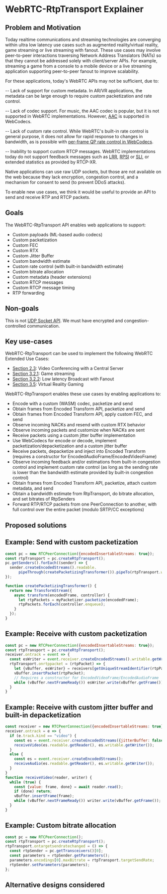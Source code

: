# WebRTC-RtpTransport Explainer

## Problem and Motivation

Today realtime communications and streaming technologies are converging within
ultra low latency use cases such as augmented reality/virtual reality,
game streaming or live streaming with fanout. These use cases may involve
peer-to-peer interactions traversing Network Address Translators (NATs)
so that they cannot be addressed solely with client/server APIs. 
For example, streaming a game from a console to a mobile device
or a live streaming application supporting peer-to-peer fanout to
improve scalability.

For these applications, today's WebRTC APIs may not be sufficient, due to: 

-- Lack of support for custom metadata. In AR/VR applications, the metadata
can be large enough to require custom packetization and rate control. 

-- Lack of codec support. For music, the AAC codec is popular,
but it is not supported in WebRTC implementations. However,
[AAC](https://www.w3.org/TR/webcodecs-aac-codec-registration/) is supported in WebCodecs.

-- Lack of custom rate control. While WebRTC's built-in rate control is
general purpose, it does not allow for rapid response to changes in bandwidth,
as is possible with [per-frame QP rate control in WebCodecs](https://docs.google.com/presentation/d/1FpCAlxvRuC0e52JrthMkx-ILklB5eHszbk8D3FIuSZ0/edit#slide=id.g2452ff65d17_0_1).

-- Inability to support custom RTCP messages. WebRTC implementations today do
not support feedback messages such as [LRR](https://datatracker.ietf.org/doc/html/draft-ietf-avtext-lrr/), [RPSI](https://datatracker.ietf.org/doc/html/rfc4585#page-39) or [SLI](https://datatracker.ietf.org/doc/html/rfc4585#page-37), or extended statistics as provided by RTCP-XR. 
 
Native applications can use raw UDP sockets, but those are not available on the
web because they lack encryption, congestion control, and a mechanism for
consent to send (to prevent DDoS attacks).

To enable new use cases, we think it would be useful to provide an API to
send and receive RTP and RTCP packets. 

## Goals

The WebRTC-RtpTransport API enables web applications to support: 

- Custom payloads (ML-based audio codecs)
- Custom packetization
- Custom FEC 
- Custom RTX
- Custom Jitter Buffer 
- Custom bandwidth estimate
- Custom rate control (with built-in bandwidth estimate)
- Custom bitrate allocation
- Custom metadata (header extensions)
- Custom RTCP messages
- Custom RTCP message timing
- RTP forwarding

## Non-goals

This is not [UDP Socket API](https://www.w3.org/TR/raw-sockets/).  We must have
encrypted and congestion-controlled communication.

## Key use-cases

WebRTC-RtpTransport can be used to implement the following WebRTC Extended Use Cases: 

- [Section 2.3](https://www.w3.org/TR/webrtc-nv-use-cases/#videoconferencing*): Video Conferencing with a Central Server
- [Section 3.2.1](https://www.w3.org/TR/webrtc-nv-use-cases/#game-streaming): Game streaming
- [Section 3.2.2](https://www.w3.org/TR/webrtc-nv-use-cases/#auction): Low latency Broadcast with Fanout
- [Section 3.5](https://www.w3.org/TR/webrtc-nv-use-cases/#vr*): Virtual Reality Gaming

WebRTC-RtpTransport enables these use cases by enabling applications to:

- Encode with a custom (WASM) codec, packetize and send
- Obtain frames from Encoded Transform API, packetize and send
- Obtain frames from Encoded Transform API, apply custom FEC, and send
- Observe incoming NACKs and resend with custom RTX behavior
- Observe incoming packets and customize when NACKs are sent
- Receive packets using a custom jitter buffer implementation
- Use WebCodecs for encode or decode, implement packetization/depacketization and a custom jitter buffer
- Receive packets, depacketize and inject into Encoded Transform (requires a constructor for EncodedAudioFrame/EncodedVideoFrame)
- Observe incoming feedback and/or estimations from built-in congestion control and implement custom rate control (as long as the sending rate is lower than the bandwidth estimate provided by built-in congestion control)
- Obtain frames from Encoded Transform API, packetize, attach custom metadata, and send
- Obtain a bandwidth estimate from RtpTransport, do bitrate allocation, and set bitrates of RtpSenders
- Forward RTP/RTCP packets from one PeerConnection to another, with full control over the entire packet (modulo SRTP/CC exceptions)

## Proposed solutions

## Example: Send with custom packetization

```javascript
const pc = new RTCPeerConnection({encodedInsertableStreams: true});
const rtpTransport = pc.createRtpTransport();
pc.getSenders().forEach((sender) => {
  sender.createEncodedStreams().readable.
      pipeThrough(createPacketizingTransformer()).pipeTo(rtpTransport.writable);
});

function createPacketizingTransformer() {
  return new TransformStream({
    async transform(encodedFrame, controller) {
      let rtpPackets = myPacketizer.packetize(encodedFrame);
      rtpPackets.forEach(controller.enqueue);
    }
  });
}
```

## Example: Receive with custom packetization

```javascript
const pc = new RTCPeerConnection({encodedInsertableStreams: true});
const rtpTransport = pc.createRtpTransport();
receiver.ontrack = event => {
  const esWriter = event.receiver.createEncodedStreams().writable.getWriter();
  rtpTransport.onrtppacket = (rtpPacket) => {
    let {vBuffer, esWriter} = receivers[getUniqueStreamIdentifier(rtpPacket)];
    vBuffer.insertPacket(rtpPacket);
    // Requires a constructor for EncodedVideoFrame/EncodedAudioFrame
    while (vBuffer.nextFrameReady()) esWriter.write(vBuffer.getFrame());
  }
}
```

## Example: Receive with custom jitter buffer and built-in depacketization

```javascript
const receiver = new RTCPeerConnection({encodedInsertableStreams: true});
receiver.ontrack = e => {
  if (e.track.kind == "video") {
    const es = event.receiver.createEncodedStreams({jitterBuffer: false});
    receiveVideo(es.readable.getReader(), es.writable.getWriter());
  }
  else {
    const es = event.receiver.createEncodedStreams();
    receiveAudio(es.readable.getReader(), es.writable.getWriter());
  }
}
function receiveVideo(reader, writer) {
  while (true) {
    const {value: frame, done} = await reader.read();
    if (done) return;
    vBuffer.insertFrame(frame);
    while (vBuffer.nextFrameReady()) writer.write(vBuffer.getFrame());
  }
}
```

## Example: Custom bitrate allocation

```javascript
const pc = new RTCPeerConnection();
const rtpTransport = pc.createRtpTransport();
rtpTransport.ontargetsendratechanged = () => {
  const rtpSender = pc.getTransceivers()[0];
  const parameters = rtpSender.getParameters();
  parameters.encodings[0].maxBitrate = rtpTransport.targetSendRate;
  rtpSender.setParameters(parameters);
};
```

## Alternative designs considered


